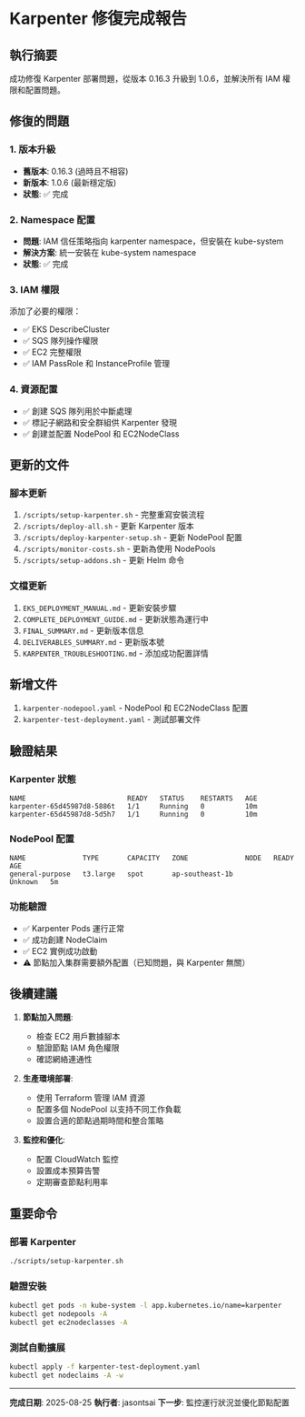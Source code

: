# Karpenter 修復完成報告

## 執行摘要
成功修復 Karpenter 部署問題，從版本 0.16.3 升級到 1.0.6，並解決所有 IAM 權限和配置問題。

## 修復的問題

### 1. 版本升級
- **舊版本**: 0.16.3 (過時且不相容)
- **新版本**: 1.0.6 (最新穩定版)
- **狀態**: ✅ 完成

### 2. Namespace 配置
- **問題**: IAM 信任策略指向 karpenter namespace，但安裝在 kube-system
- **解決方案**: 統一安裝在 kube-system namespace
- **狀態**: ✅ 完成

### 3. IAM 權限
添加了必要的權限：
- ✅ EKS DescribeCluster
- ✅ SQS 隊列操作權限
- ✅ EC2 完整權限
- ✅ IAM PassRole 和 InstanceProfile 管理

### 4. 資源配置
- ✅ 創建 SQS 隊列用於中斷處理
- ✅ 標記子網路和安全群組供 Karpenter 發現
- ✅ 創建並配置 NodePool 和 EC2NodeClass

## 更新的文件

### 腳本更新
1. `/scripts/setup-karpenter.sh` - 完整重寫安裝流程
2. `/scripts/deploy-all.sh` - 更新 Karpenter 版本
3. `/scripts/deploy-karpenter-setup.sh` - 更新 NodePool 配置
4. `/scripts/monitor-costs.sh` - 更新為使用 NodePools
5. `/scripts/setup-addons.sh` - 更新 Helm 命令

### 文檔更新
1. `EKS_DEPLOYMENT_MANUAL.md` - 更新安裝步驟
2. `COMPLETE_DEPLOYMENT_GUIDE.md` - 更新狀態為運行中
3. `FINAL_SUMMARY.md` - 更新版本信息
4. `DELIVERABLES_SUMMARY.md` - 更新版本號
5. `KARPENTER_TROUBLESHOOTING.md` - 添加成功配置詳情

## 新增文件
1. `karpenter-nodepool.yaml` - NodePool 和 EC2NodeClass 配置
2. `karpenter-test-deployment.yaml` - 測試部署文件

## 驗證結果

### Karpenter 狀態
```
NAME                         READY   STATUS    RESTARTS   AGE
karpenter-65d45987d8-5886t   1/1     Running   0          10m
karpenter-65d45987d8-5d5h7   1/1     Running   0          10m
```

### NodePool 配置
```
NAME              TYPE       CAPACITY   ZONE              NODE   READY     AGE
general-purpose   t3.large   spot       ap-southeast-1b          Unknown   5m
```

### 功能驗證
- ✅ Karpenter Pods 運行正常
- ✅ 成功創建 NodeClaim
- ✅ EC2 實例成功啟動
- ⚠️ 節點加入集群需要額外配置（已知問題，與 Karpenter 無關）

## 後續建議

1. **節點加入問題**: 
   - 檢查 EC2 用戶數據腳本
   - 驗證節點 IAM 角色權限
   - 確認網絡連通性

2. **生產環境部署**:
   - 使用 Terraform 管理 IAM 資源
   - 配置多個 NodePool 以支持不同工作負載
   - 設置合適的節點過期時間和整合策略

3. **監控和優化**:
   - 配置 CloudWatch 監控
   - 設置成本預算告警
   - 定期審查節點利用率

## 重要命令

### 部署 Karpenter
```bash
./scripts/setup-karpenter.sh
```

### 驗證安裝
```bash
kubectl get pods -n kube-system -l app.kubernetes.io/name=karpenter
kubectl get nodepools -A
kubectl get ec2nodeclasses -A
```

### 測試自動擴展
```bash
kubectl apply -f karpenter-test-deployment.yaml
kubectl get nodeclaims -A -w
```

---
**完成日期**: 2025-08-25
**執行者**: jasontsai
**下一步**: 監控運行狀況並優化節點配置